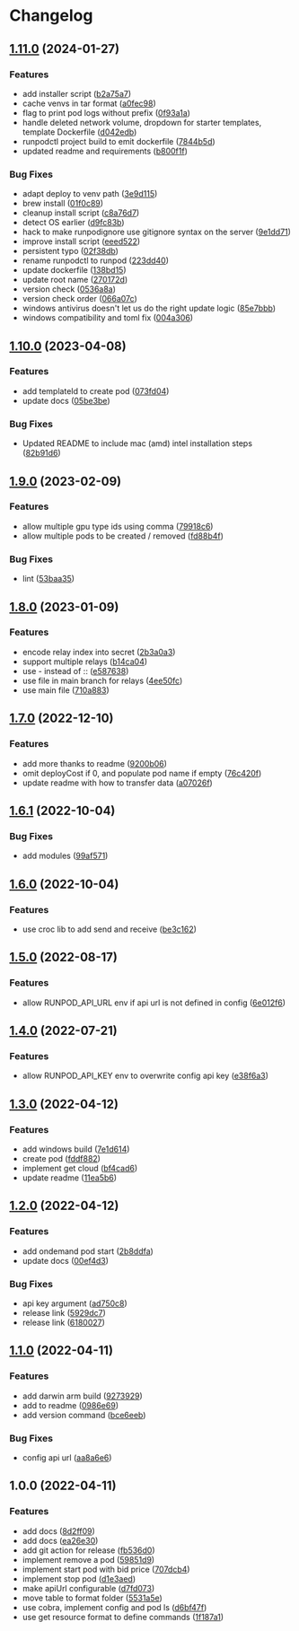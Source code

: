 # Changelog

## [1.11.0](https://github.com/justinmerrell/runpodctl/compare/v1.10.0...v1.11.0) (2024-01-27)


### Features

* add installer script ([b2a75a7](https://github.com/justinmerrell/runpodctl/commit/b2a75a7f5d16271d898e0d4457500e68fe380b8a))
* cache venvs in tar format ([a0fec98](https://github.com/justinmerrell/runpodctl/commit/a0fec9823d068d063e3f1f5ff77bc4c1815a7b7e))
* flag to print pod logs without prefix ([0f93a1a](https://github.com/justinmerrell/runpodctl/commit/0f93a1a70fcf7742c4e0351c5822c90d177c8014))
* handle deleted network volume, dropdown for starter templates, template Dockerfile ([d042edb](https://github.com/justinmerrell/runpodctl/commit/d042edba17b47a565ea38b17f88bcfe90a98c47f))
* runpodctl project build to emit dockerfile ([7844b5d](https://github.com/justinmerrell/runpodctl/commit/7844b5d2d06aa538c4af0f809fd76ac89554fe76))
* updated readme and requirements ([b800f1f](https://github.com/justinmerrell/runpodctl/commit/b800f1f2a82532577819e83ecaca3ed1994700b4))


### Bug Fixes

* adapt deploy to venv path ([3e9d115](https://github.com/justinmerrell/runpodctl/commit/3e9d115ba027a1b9007759160cdbb333c970b3a9))
* brew install ([01f0c89](https://github.com/justinmerrell/runpodctl/commit/01f0c89d824ffea179fdc1a0f924b09f6edc897b))
* cleanup install script ([c8a76d7](https://github.com/justinmerrell/runpodctl/commit/c8a76d78cdb193c267ce443158ab9d608857230c))
* detect OS earlier ([d9fc83b](https://github.com/justinmerrell/runpodctl/commit/d9fc83bce91dec8d26e9e6eca319921df6acdb3d))
* hack to make runpodignore use gitignore syntax on the server ([9e1dd71](https://github.com/justinmerrell/runpodctl/commit/9e1dd71aba05a6ffddd43d74c6a582d5fa760448))
* improve install script ([eeed522](https://github.com/justinmerrell/runpodctl/commit/eeed522c066998ab510460bef9f8cd8161d91de7))
* persistent typo ([02f38db](https://github.com/justinmerrell/runpodctl/commit/02f38dbc9e11d2f22028538f73f67c938738be61))
* rename runpodctl to runpod ([223dd40](https://github.com/justinmerrell/runpodctl/commit/223dd40102dcf8a460049d04e90ff334471ca3c6))
* update dockerfile ([138bd15](https://github.com/justinmerrell/runpodctl/commit/138bd15551bd3d3ecb0ace33900f926b74f89603))
* update root name ([270172d](https://github.com/justinmerrell/runpodctl/commit/270172d24f1083c88ccbedf3cd22c8bef4d4c32d))
* version check ([0536a8a](https://github.com/justinmerrell/runpodctl/commit/0536a8a4adb687ab927be64e695e1557985a6116))
* version check order ([066a07c](https://github.com/justinmerrell/runpodctl/commit/066a07c55c013a134d19c2b7f3d0962fbb37bb5d))
* windows antivirus doesn't let us do the right update logic ([85e7bbb](https://github.com/justinmerrell/runpodctl/commit/85e7bbb83b77b78b70d408444c42f8901036ba6d))
* windows compatibility and toml fix ([004a306](https://github.com/justinmerrell/runpodctl/commit/004a30610726f67641b412f1f209848bbb3e0f45))

## [1.10.0](https://github.com/runpod/runpodctl/compare/v1.9.0...v1.10.0) (2023-04-08)


### Features

* add templateId to create pod ([073fd04](https://github.com/runpod/runpodctl/commit/073fd04052f05df3db0312c000d5d70aac8ca0ec))
* update docs ([05be3be](https://github.com/runpod/runpodctl/commit/05be3be33826f3840adf7f315c502865480fa91d))


### Bug Fixes

* Updated README to include mac (amd) intel installation steps ([82b91d6](https://github.com/runpod/runpodctl/commit/82b91d6ebd4b2fea214155346134d84161387b30))

## [1.9.0](https://github.com/runpod/runpodctl/compare/v1.8.0...v1.9.0) (2023-02-09)


### Features

* allow multiple gpu type ids using comma ([79918c6](https://github.com/runpod/runpodctl/commit/79918c6ca973a05c20acdc4e5ff622d0566f0fe9))
* allow multiple pods to be created / removed ([fd88b4f](https://github.com/runpod/runpodctl/commit/fd88b4f39f6c4e700226f09f12b8e9db512f303e))


### Bug Fixes

* lint ([53baa35](https://github.com/runpod/runpodctl/commit/53baa35e1deee68f409c4fcbad296c2553649655))

## [1.8.0](https://github.com/runpod/runpodctl/compare/v1.7.0...v1.8.0) (2023-01-09)


### Features

* encode relay index into secret ([2b3a0a3](https://github.com/runpod/runpodctl/commit/2b3a0a326760606121dd6746e1dbc62dcdeb0c79))
* support multiple relays ([b14ca04](https://github.com/runpod/runpodctl/commit/b14ca04737efad73312b958816a735ead3137787))
* use - instead of :: ([e587638](https://github.com/runpod/runpodctl/commit/e587638a75cdb02b280944e5d15f6f6aaf36d379))
* use file in main branch for relays ([4ee50fc](https://github.com/runpod/runpodctl/commit/4ee50fcc403230d2f7789802ed4408660be591c4))
* use main file ([710a883](https://github.com/runpod/runpodctl/commit/710a8830d51ca8b343600009dea7538ae7ae6903))

## [1.7.0](https://github.com/runpod/runpodctl/compare/v1.6.1...v1.7.0) (2022-12-10)


### Features

* add more thanks to readme ([9200b06](https://github.com/runpod/runpodctl/commit/9200b0613d0ccfd2ad94f34ee07ef0cdb3a132bd))
* omit deployCost if 0, and populate pod name if empty ([76c420f](https://github.com/runpod/runpodctl/commit/76c420f34c633e5c0edee0fa7f15157d82aa891a))
* update readme with how to transfer data ([a07026f](https://github.com/runpod/runpodctl/commit/a07026f53171febc5754fb93a977e84b06320f36))

## [1.6.1](https://github.com/Run-Pod/runpodctl/compare/v1.6.0...v1.6.1) (2022-10-04)


### Bug Fixes

* add modules ([99af571](https://github.com/Run-Pod/runpodctl/commit/99af571227a41e4eab106e78af7e5097910ef8db))

## [1.6.0](https://github.com/Run-Pod/runpodctl/compare/v1.5.0...v1.6.0) (2022-10-04)


### Features

* use croc lib to add send and receive ([be3c162](https://github.com/Run-Pod/runpodctl/commit/be3c1620ff5c37060714e026fd810d1069e985ac))

## [1.5.0](https://github.com/Run-Pod/runpodctl/compare/v1.4.0...v1.5.0) (2022-08-17)


### Features

* allow RUNPOD_API_URL env if api url is not defined in config ([6e012f6](https://github.com/Run-Pod/runpodctl/commit/6e012f6f55680a72192c144192a10556d9cc497a))

## [1.4.0](https://github.com/Run-Pod/runpodctl/compare/v1.3.0...v1.4.0) (2022-07-21)


### Features

* allow RUNPOD_API_KEY env to overwrite config api key ([e38f6a3](https://github.com/Run-Pod/runpodctl/commit/e38f6a3ead2b5dbaa5ef4d4d7014ee925a07b128))

## [1.3.0](https://github.com/Run-Pod/runpodctl/compare/v1.2.0...v1.3.0) (2022-04-12)


### Features

* add windows build ([7e1d614](https://github.com/Run-Pod/runpodctl/commit/7e1d614e478bfe3bf92ff1a85a806d7961b8e129))
* create pod ([fddf882](https://github.com/Run-Pod/runpodctl/commit/fddf882211f30e6f5822f59e2cdc2ebb3077c24f))
* implement get cloud ([bf4cad6](https://github.com/Run-Pod/runpodctl/commit/bf4cad661ca0a14d3a13afbe6b3263a749e4efd2))
* update readme ([11ea5b6](https://github.com/Run-Pod/runpodctl/commit/11ea5b6af9863fbf0b89a209f92323b932eec3d3))

## [1.2.0](https://github.com/Run-Pod/runpodctl/compare/v1.1.0...v1.2.0) (2022-04-12)


### Features

* add ondemand pod start ([2b8ddfa](https://github.com/Run-Pod/runpodctl/commit/2b8ddfaf87436785b12cbc03541d43f8e499b6b1))
* update docs ([00ef4d3](https://github.com/Run-Pod/runpodctl/commit/00ef4d377adba4fa69667a081a70869c3c7fcbfe))


### Bug Fixes

* api key argument ([ad750c8](https://github.com/Run-Pod/runpodctl/commit/ad750c8079e447158729e6ca0718a835608039e7))
* release link ([5929dc7](https://github.com/Run-Pod/runpodctl/commit/5929dc74ea6fefcc7560c4b95fb0e5ae74b34f22))
* release link ([6180027](https://github.com/Run-Pod/runpodctl/commit/61800275ab24f40bcadf909a1386ebad01032544))

## [1.1.0](https://github.com/Run-Pod/runpodctl/compare/v1.0.0...v1.1.0) (2022-04-11)


### Features

* add darwin arm build ([9273929](https://github.com/Run-Pod/runpodctl/commit/92739299871660cd977681a782bca6d52c586a0e))
* add to readme ([0986e69](https://github.com/Run-Pod/runpodctl/commit/0986e693ebc4d936b289b7b6e806f9fe500a5a27))
* add version command ([bce6eeb](https://github.com/Run-Pod/runpodctl/commit/bce6eeb4e02737603f2aae3627c81ea1266459a9))


### Bug Fixes

* config api url ([aa8a6e6](https://github.com/Run-Pod/runpodctl/commit/aa8a6e603873df94d6930f4ec9155ed24273de24))

## 1.0.0 (2022-04-11)


### Features

* add docs ([8d2ff09](https://github.com/Run-Pod/runpodctl/commit/8d2ff09e66eaa110b281a0c47711333f5ae18fe9))
* add docs ([ea26e30](https://github.com/Run-Pod/runpodctl/commit/ea26e30939e165b7805e21321b16c0a96247d7cb))
* add git action for release ([fb536d0](https://github.com/Run-Pod/runpodctl/commit/fb536d0e9392f04a6dfd362e928be3d24a59ab4f))
* implement remove a pod ([59851d9](https://github.com/Run-Pod/runpodctl/commit/59851d950a39446610e97fa910466cab468eefc1))
* implement start pod with bid price ([707dcb4](https://github.com/Run-Pod/runpodctl/commit/707dcb45efdec9294113186648734ec24e9d39f9))
* implement stop pod ([d1e3aed](https://github.com/Run-Pod/runpodctl/commit/d1e3aed25513245cffa6a6579f815e2bfb7733b6))
* make apiUrl configurable ([d7fd073](https://github.com/Run-Pod/runpodctl/commit/d7fd0733c32f405d750d984c43396369ae4c6a32))
* move table to format folder ([5531a5e](https://github.com/Run-Pod/runpodctl/commit/5531a5e99b8fb8d520966fc5277751f0870dabdf))
* use cobra, implement config and pod ls ([d6bf47f](https://github.com/Run-Pod/runpodctl/commit/d6bf47f683e90873a160c873c74523a3023a4ac0))
* use get resource format to define commands ([1f187a1](https://github.com/Run-Pod/runpodctl/commit/1f187a195195c43549c47d9bc0e2be90c812d771))
